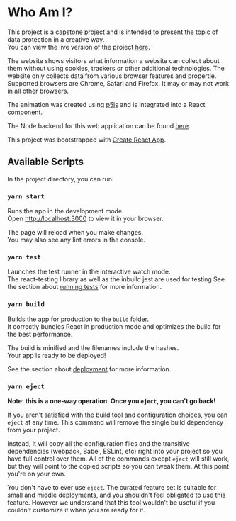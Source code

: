 # Who Am I? 

This project is a capstone project and is intended to present the topic of data protection in a creative way. 
\
You can view the live version of the project [here](https://cpwhoami.herokuapp.com/).<br />

The website shows visitors what information a website can collect about them without using cookies, trackers or other additional technologies. The website only collects data from various browser features and propertie. 
Supported browsers are Chrome, Safari and Firefox. It may or may not work in all other browsers.<br />
 
The animation was created using [p5js](https://p5js.org/) and is integrated into a React component.<br />

The Node backend for this web application can be found [here](https://github.com/sncis/cp_whoAmI_backend).<br />

This project was bootstrapped with [Create React App](https://github.com/facebook/create-react-app).

## Available Scripts

In the project directory, you can run:

### `yarn start`

Runs the app in the development mode.
\
Open [http://localhost:3000](http://localhost:3000) to view it in your browser.

The page will reload when you make changes.
\
You may also see any lint errors in the console.

### `yarn test`

Launches the test runner in the interactive watch mode.\
The react-testing library as well as the inbuild jest are used for testing
See the section about [running tests](https://facebook.github.io/create-react-app/docs/running-tests) for more information.

### `yarn build`

Builds the app for production to the `build` folder.\
It correctly bundles React in production mode and optimizes the build for the best performance.

The build is minified and the filenames include the hashes.\
Your app is ready to be deployed!

See the section about [deployment](https://facebook.github.io/create-react-app/docs/deployment) for more information.

### `yarn eject`

**Note: this is a one-way operation. Once you `eject`, you can't go back!**

If you aren't satisfied with the build tool and configuration choices, you can `eject` at any time. This command will remove the single build dependency from your project.

Instead, it will copy all the configuration files and the transitive dependencies (webpack, Babel, ESLint, etc) right into your project so you have full control over them. All of the commands except `eject` will still work, but they will point to the copied scripts so you can tweak them. At this point you're on your own.

You don't have to ever use `eject`. The curated feature set is suitable for small and middle deployments, and you shouldn't feel obligated to use this feature. However we understand that this tool wouldn't be useful if you couldn't customize it when you are ready for it.


